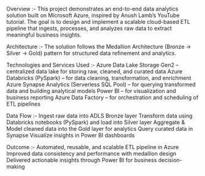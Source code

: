 Overview :-
This project demonstrates an end-to-end data analytics solution built on Microsoft Azure, inspired by Anush Lamb’s YouTube  tutorial. The goal is to design and implement a scalable cloud-based ETL pipeline that ingests, processes, and analyzes raw data to extract meaningful business insights.

Architecture :- 
The solution follows the Medallion Architecture (Bronze → Silver → Gold) pattern for structured data refinement and analytics.

Technologies and Services Used :- 
Azure Data Lake Storage Gen2 – centralized data lake for storing raw, cleaned, and curated data
Azure Databricks (PySpark) – for data cleaning, transformation, and enrichment
Azure Synapse Analytics (Serverless SQL Pool) – for querying transformed data and building analytical models
Power BI – for visualization and business reporting
Azure Data Factory – for orchestration and scheduling of ETL pipelines


Data Flow :-
Ingest raw data into ADLS Bronze layer
Transform data using Databricks notebooks (PySpark) and load into Silver layer
Aggregate & Model cleaned data into the Gold layer for analytics
Query curated data in Synapse
Visualize insights in Power BI dashboards

Outcome :-
Automated, reusable, and scalable ETL pipeline in Azure
Improved data consistency and performance with medallion design
Delivered actionable insights through Power BI for business decision-making
